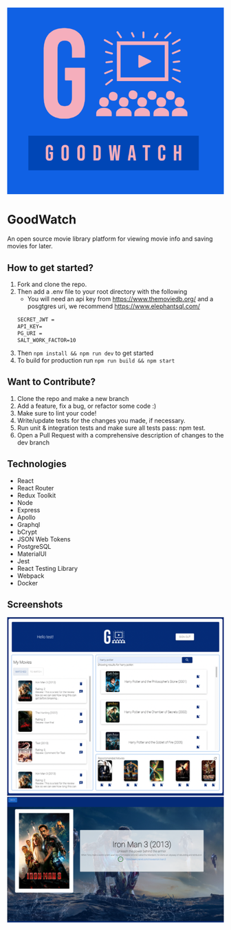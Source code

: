 ![GoodWatch](https://github.com/GoodWatch/GoodWatch/blob/dev/client/Public/GoodWatchFilledSmall.png?raw=true)

# GoodWatch

An open source movie library platform for viewing movie info and saving movies for later.

## How to get started?
1. Fork and clone the repo.
1. Then add a .env file to your root directory with the following
    - You will need an api key from https://www.themoviedb.org/ and a posgtgres uri, we recommend https://www.elephantsql.com/
    ```
    SECRET_JWT =
    API_KEY=
    PG_URI = 
    SALT_WORK_FACTOR=10
    ```
1. Then `npm install && npm run dev` to get started
1. To build for production run `npm run build && npm start`

## Want to Contribute?
1. Clone the repo and make a new branch
1. Add a feature, fix a bug, or refactor some code :)
1. Make sure to lint your code!
1. Write/update tests for the changes you made, if necessary.
1. Run unit & integration tests and make sure all tests pass: npm test.
1. Open a Pull Request with a comprehensive description of changes to the dev branch

## Technologies
- React
- React Router
- Redux Toolkit
- Node
- Express
- Apollo
- Graphql
- bCrypt
- JSON Web Tokens
- PostgreSQL
- MaterialUI
- Jest
- React Testing Library
- Webpack
- Docker

## Screenshots
![Screenshot](https://github.com/GoodWatch/GoodWatch/blob/dev/client/Public/Screenshot1.png?raw=true)
![Screenshot](https://github.com/GoodWatch/GoodWatch/blob/dev/client/Public/Screenshot2.png?raw=true)

